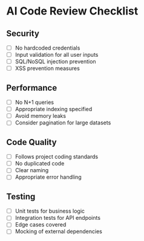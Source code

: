 # AI Code Review Checklist

## Security
- [ ] No hardcoded credentials
- [ ] Input validation for all user inputs
- [ ] SQL/NoSQL injection prevention
- [ ] XSS prevention measures

## Performance
- [ ] No N+1 queries
- [ ] Appropriate indexing specified
- [ ] Avoid memory leaks
- [ ] Consider pagination for large datasets

## Code Quality
- [ ] Follows project coding standards
- [ ] No duplicated code
- [ ] Clear naming
- [ ] Appropriate error handling

## Testing
- [ ] Unit tests for business logic
- [ ] Integration tests for API endpoints
- [ ] Edge cases covered
- [ ] Mocking of external dependencies